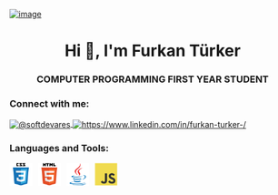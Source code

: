 [![image](https://r.resimlink.com/zP8FdwMy.png)](https://resimlink.com/zP8FdwMy)

<h1 align="center">Hi 👋, I'm Furkan Türker</h1>
<h3 align="center">COMPUTER PROGRAMMING FIRST YEAR STUDENT</h3>

<h3 align="left">Connect with me:</h3>
<p align="left">
  <a href="https://twitter.com/@softdevares" target="blank">
    <img align="center" src="https://raw.githubusercontent.com/rahuldkjain/github-profile-readme-generator/master/src/images/icons/Social/twitter.svg" alt="@softdevares" height="30" width="40" />
  </a>
  <a href="https://www.linkedin.com/in/furkanturker/" target="blank"><img align="center" src="https://raw.githubusercontent.com/rahuldkjain/github-profile-readme-generator/master/src/images/icons/Social/linked-in-alt.svg"   
        alt="https://www.linkedin.com/in/furkan-turker-/" height="30" width="40" />
  </a>
</p>

<h3 align="left">Languages and Tools:</h3>
<div style="display: flex; margin-right: 40px;">
  <a href="https://www.w3schools.com/css/" target="_blank" rel="noreferrer">
    <img src="https://raw.githubusercontent.com/devicons/devicon/master/icons/css3/css3-original-wordmark.svg" alt="css3" width="40" height="40" style="margin-right: 10px;"/>
  </a>
  <a href="https://www.w3.org/html/" target="_blank" rel="noreferrer">
    <img src="https://raw.githubusercontent.com/devicons/devicon/master/icons/html5/html5-original-wordmark.svg" alt="html5" width="40" height="40" style="margin-right: 10px;"/>
  </a>
  <a href="https://www.java.com" target="_blank" rel="noreferrer">
    <img src="https://raw.githubusercontent.com/devicons/devicon/master/icons/java/java-original.svg" alt="java" width="40" height="40" style="margin-right: 10px;"/>
  </a>
  <a href="https://developer.mozilla.org/en-US/docs/Web/JavaScript" target="_blank" rel="noreferrer">
    <img src="https://raw.githubusercontent.com/devicons/devicon/master/icons/javascript/javascript-original.svg" alt="javascript" width="40" height="40"/>
  </a>
</div>
